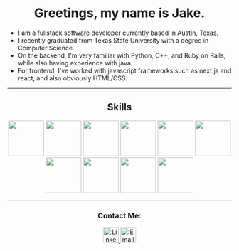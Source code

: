 <h1 align="center">Greetings, my name is Jake.</h1>

* I am a fullstack software developer currently based in Austin, Texas.
* I recently graduated from Texas State University with a degree in Computer Science.
* On the backend, I'm very familiar with Python, C++, and Ruby on Rails, while also having experience with java.
* For frontend, I've worked with javascript frameworks such as next.js and react, and also obviously HTML/CSS.
<hr />

<h2 align="center">Skills </h2>
<div align="center">
	<img src="https://raw.githubusercontent.com/jtj60/landing-page/main/python.png1" height="80" width="80" />
	<img src="https://raw.githubusercontent.com/jtj60/landing-page/main/rails1.png" height="80" width="80" />
	<img src="https://raw.githubusercontent.com/jtj60/landing-page/main/c++1.png" height="80" width="80" />
	<img src="https://raw.githubusercontent.com/jtj60/landing-page/main/java.png" height="80" width="80" />
	<img src="https://raw.githubusercontent.com/jtj60/landing-page/main/Javascript.png" height="80" width="80" />
	<img src="https://raw.githubusercontent.com/jtj60/landing-page/main/react.png" height="80" width="80" />
	<img src="https://raw.githubusercontent.com/jtj60/landing-page/main/nextJS.png" height="80" width="80" />
	<img src="https://raw.githubusercontent.com/jtj60/landing-page/main/sql.png" height="80" width="80" />
	<img src="https://raw.githubusercontent.com/jtj60/landing-page/main/postgres1.png" height="80" width="80" />
	<img src="https://raw.githubusercontent.com/jtj60/landing-page/main/docker.png" height="80" width="80" />

</div>
<hr />

<h3 align="center">Contact Me: </h3>
<div align="center">
	<a target="blank" href="https://linkedin.com/in/jacob---johnson">
		<img src="https://raw.githubusercontent.com/jtj60/landing-page/main/Linkedin.png" width="35" alt="Linkedin Logo"/>
	</a>
	<a href="mailto:jaketjohnson97@gmail.com">
		<img src="https://raw.githubusercontent.com/jtj60/landing-page/main/Email.png" width="35" alt="Email Logo"/>
	</a>
</div>
